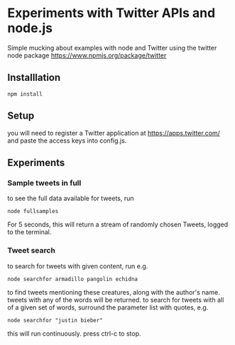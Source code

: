 Experiments with Twitter APIs and node.js
=========================================
Simple mucking about examples with node and Twitter using the twitter node package https://www.npmjs.org/package/twitter

## Installlation
```shell
npm install
```

## Setup
you will need to register a Twitter application at https://apps.twitter.com/ and paste the access keys into config.js.


## Experiments

### Sample tweets in full

to see the full data available for tweets, run
```shell
node fullsamples
```
For 5 seconds, this will return a stream of randomly chosen Tweets, logged to the terminal.


### Tweet search

to search for tweets with given content, run e.g.
```shell
node searchfor armadillo pangolin echidna
```
to find tweets mentioning these creatures, along with the author's name. tweets with any of the words will be returned.
to search for tweets with all of a given set of words, surround the parameter list with quotes, e.g.
```shell
node searchfor "justin bieber"
```
this will run continuously. press ctrl-c to stop.

